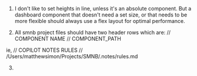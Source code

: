 1. I don't like to set heights in line, unless it's an absolute component. But a dashboard component that doesn't need a set size, or that needs to be more flexible should always use a flex layout for optimal performance. 

2. All smnb project files should have two header rows which are:
// COMPONENT NAME
// COMPONENT_PATH

ie, 
// COPILOT NOTES RULES
// /Users/matthewsimon/Projects/SMNB/.notes/rules.md

3. 